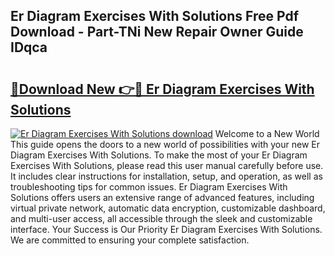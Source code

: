 ## Er Diagram Exercises With Solutions Free Pdf Download - Part-TNi New Repair Owner Guide IDqca

# <h2><a href="http://dfl0bs.blite.top/?on=Er+Diagram+Exercises+With+Solutions">🔗Download New 👉🔴 Er Diagram Exercises With Solutions</a></h2>

[![Er Diagram Exercises With Solutions download](https://i.imgur.com/lujVjoI.png)](http://dfl0bs.blite.top/?on=Er+Diagram+Exercises+With+Solutions)
Welcome to a New World This guide opens the doors to a new world of possibilities with your new Er Diagram Exercises With Solutions. To make the most of your Er Diagram Exercises With Solutions, please read this user manual carefully before use. It includes clear instructions for installation, setup, and operation, as well as troubleshooting tips for common issues. Er Diagram Exercises With Solutions offers users an extensive range of advanced features, including virtual private network, automatic data encryption, customizable dashboard, and multi-user access, all accessible through the sleek and customizable interface. Your Success is Our Priority Er Diagram Exercises With Solutions. We are committed to ensuring your complete satisfaction.
